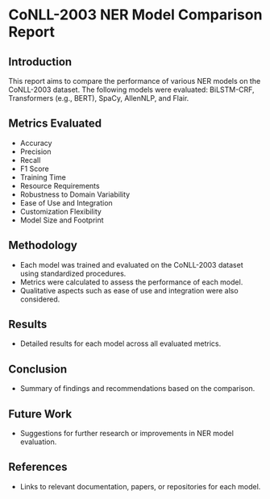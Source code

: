 # CoNLL-2003 NER Model Comparison Report

## Introduction
This report aims to compare the performance of various NER models on the CoNLL-2003 dataset. The following models were evaluated: BiLSTM-CRF, Transformers (e.g., BERT), SpaCy, AllenNLP, and Flair.

## Metrics Evaluated
- Accuracy
- Precision
- Recall
- F1 Score
- Training Time
- Resource Requirements
- Robustness to Domain Variability
- Ease of Use and Integration
- Customization Flexibility
- Model Size and Footprint

## Methodology
- Each model was trained and evaluated on the CoNLL-2003 dataset using standardized procedures.
- Metrics were calculated to assess the performance of each model.
- Qualitative aspects such as ease of use and integration were also considered.

## Results
- Detailed results for each model across all evaluated metrics.

## Conclusion
- Summary of findings and recommendations based on the comparison.

## Future Work
- Suggestions for further research or improvements in NER model evaluation.

## References
- Links to relevant documentation, papers, or repositories for each model.

